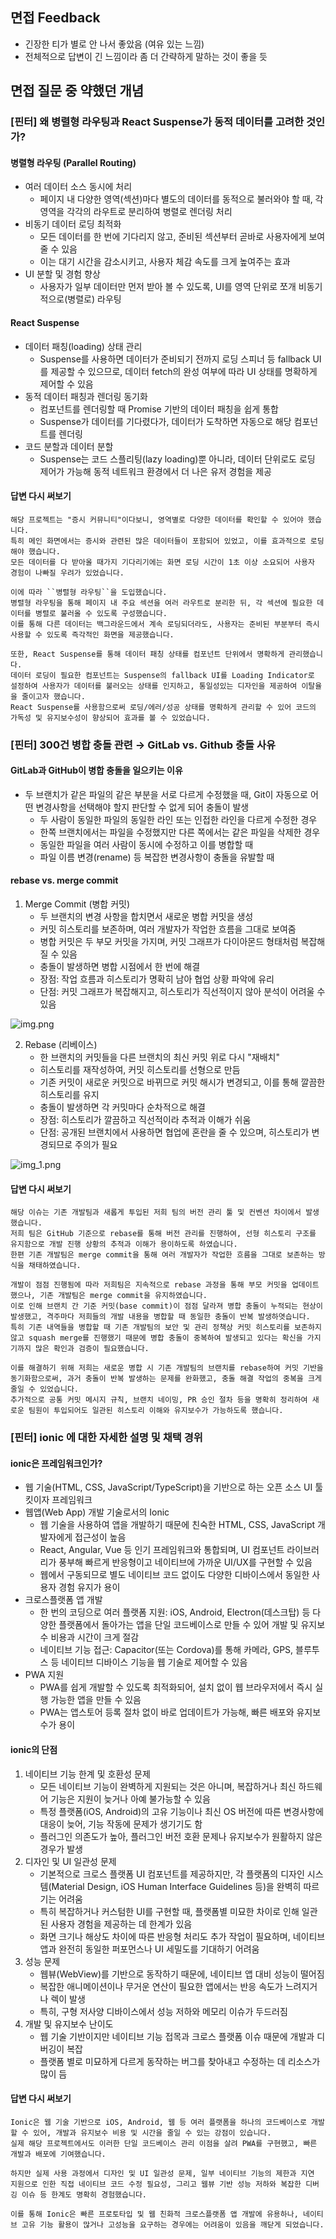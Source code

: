 ## 면접 Feedback
- 긴장한 티가 별로 안 나서 좋았음 (여유 있는 느낌)
- 전체적으로 답변이 긴 느낌이라 좀 더 간략하게 말하는 것이 좋을 듯

## 면접 질문 중 약했던 개념

### [핀터] 왜 병렬형 라우팅과 React Suspense가 동적 데이터를 고려한 것인가?

#### 병렬형 라우팅 (Parallel Routing)

- 여러 데이터 소스 동시에 처리
  - 페이지 내 다양한 영역(섹션)마다 별도의 데이터를 동적으로 불러와야 할 때, 각 영역을 각각의 라우트로 분리하여 병렬로 렌더링 처리
- 비동기 데이터 로딩 최적화
  - 모든 데이터를 한 번에 기다리지 않고, 준비된 섹션부터 곧바로 사용자에게 보여줄 수 있음
  - 이는 대기 시간을 감소시키고, 사용자 체감 속도를 크게 높여주는 효과
- UI 분할 및 경험 향상
  - 사용자가 일부 데이터만 먼저 받아 볼 수 있도록, UI를 영역 단위로 쪼개 비동기적으로(병렬로) 라우팅


#### React Suspense
- 데이터 패칭(loading) 상태 관리
  - Suspense를 사용하면 데이터가 준비되기 전까지 로딩 스피너 등 fallback UI를 제공할 수 있으므로, 데이터 fetch의 완성 여부에 따라 UI 상태를 명확하게 제어할 수 있음
- 동적 데이터 패칭과 렌더링 동기화
  - 컴포넌트를 렌더링할 때 Promise 기반의 데이터 패칭을 쉽게 통합
  - Suspense가 데이터를 기다렸다가, 데이터가 도착하면 자동으로 해당 컴포넌트를 렌더링
- 코드 분할과 데이터 분할
  - Suspense는 코드 스플리팅(lazy loading)뿐 아니라, 데이터 단위로도 로딩 제어가 가능해 동적 네트워크 환경에서 더 나은 유저 경험을 제공

#### 답변 다시 써보기

```text
해당 프로젝트는 "증시 커뮤니티"이다보니, 영역별로 다양한 데이터를 확인할 수 있어야 했습니다.
특히 메인 화면에서는 증시와 관련된 많은 데이터들이 포함되어 있었고, 이를 효과적으로 로딩해야 했습니다.
모든 데이터를 다 받아올 때가지 기다리기에는 화면 로딩 시간이 1초 이상 소요되어 사용자 경험이 나빠질 우려가 있었습니다.

이에 따라 ``병렬형 라우팅``을 도입했습니다.
병렬형 라우팅을 통해 페이지 내 주요 섹션을 여러 라우트로 분리한 뒤, 각 섹션에 필요한 데이터를 병렬로 불러올 수 있도록 구성했습니다.
이를 통해 다른 데이터는 백그라운드에서 계속 로딩되더라도, 사용자는 준비된 부분부터 즉시 사용할 수 있도록 즉각적인 화면을 제공했습니다.

또한, React Suspense를 통해 데이터 패칭 상태를 컴포넌트 단위에서 명확하게 관리했습니다.
데이터 로딩이 필요한 컴포넌트는 Suspense의 fallback UI를 Loading Indicator로 설정하여 사용자가 데이터를 불러오는 상태를 인지하고, 통일성있는 디자인을 제공하여 이탈율을 줄이고자 했습니다.
React Suspense를 사용함으로써 로딩/에러/성공 상태를 명확하게 관리할 수 있어 코드의 가독성 및 유지보수성이 향상되어 효과를 볼 수 있었습니다.  
```

### [핀터] 300건 병합 충돌 관련 → GitLab vs. Github 충돌 사유

#### GitLab과 GitHub이 병합 충돌을 일으키는 이유
- 두 브랜치가 같은 파일의 같은 부분을 서로 다르게 수정했을 때, Git이 자동으로 어떤 변경사항을 선택해야 할지 판단할 수 없게 되어 충돌이 발생
  - 두 사람이 동일한 파일의 동일한 라인 또는 인접한 라인을 다르게 수정한 경우
  - 한쪽 브랜치에서는 파일을 수정했지만 다른 쪽에서는 같은 파일을 삭제한 경우
  - 동일한 파일을 여러 사람이 동시에 수정하고 이를 병합할 때
  - 파일 이름 변경(rename) 등 복잡한 변경사항이 충돌을 유발할 때

#### rebase vs. merge commit

1. Merge Commit (병합 커밋)
   - 두 브랜치의 변경 사항을 합치면서 새로운 병합 커밋을 생성
   - 커밋 히스토리를 보존하며, 여러 개발자가 작업한 흐름을 그대로 보여줌
   - 병합 커밋은 두 부모 커밋을 가지며, 커밋 그래프가 다이아몬드 형태처럼 복잡해질 수 있음
   - 충돌이 발생하면 병합 시점에서 한 번에 해결
   - 장점: 작업 흐름과 히스토리가 명확히 남아 협업 상황 파악에 유리
   - 단점: 커밋 그래프가 복잡해지고, 히스토리가 직선적이지 않아 분석이 어려울 수 있음

![img.png](images/img.png)

2. Rebase (리베이스)
   - 한 브랜치의 커밋들을 다른 브랜치의 최신 커밋 위로 다시 "재배치"
   - 히스토리를 재작성하여, 커밋 히스토리를 선형으로 만듬
   - 기존 커밋이 새로운 커밋으로 바뀌므로 커밋 해시가 변경되고, 이를 통해 깔끔한 히스토리를 유지
   - 충돌이 발생하면 각 커밋마다 순차적으로 해결
   - 장점: 히스토리가 깔끔하고 직선적이라 추적과 이해가 쉬움
   - 단점: 공개된 브랜치에서 사용하면 협업에 혼란을 줄 수 있으며, 히스토리가 변경되므로 주의가 필요

![img_1.png](images/img_1.png)

#### 답변 다시 써보기

```text
해당 이슈는 기존 개발팀과 새롭게 투입된 저희 팀의 버전 관리 툴 및 컨벤션 차이에서 발생했습니다.
저희 팀은 GitHub 기준으로 rebase를 통해 버전 관리를 진행하여, 선형 히스토리 구조를 유지함으로 개발 진행 상황의 추적과 이해가 용이하도록 하였습니다.
한편 기존 개발팀은 merge commit을 통해 여러 개발자가 작업한 흐름을 그대로 보존하는 방식을 채태하였습니다.

개발이 점점 진행됨에 따라 저희팀은 지속적으로 rebase 과정을 통해 부모 커밋을 업데이트했으나, 기존 개발팀은 merge commit을 유지하였습니다.
이로 인해 브랜치 간 기준 커밋(base commit)이 점점 달라져 병합 충돌이 누적되는 현상이 발생했고, 격주마다 저희들의 개발 내용을 병합할 때 동일한 충돌이 반복 발생하엿습니다.
특히 기존 내역들을 병합할 때 기존 개발팀의 보안 및 관리 정책상 커밋 히스토리를 보존하지 않고 squash merge를 진행했기 때문에 병합 충돌이 중복하여 발생되고 있다는 확신을 가지기까지 많은 확인과 검증이 필요했습니다.

이를 해결하기 위해 저희는 새로운 병합 시 기존 개발팀의 브랜치를 rebase하여 커밋 기반을 동기화함으로써, 과거 충돌이 반복 발생하는 문제를 완화했고, 충돌 해결 작업의 중복을 크게 줄일 수 있었습니다.
추가적으로 공통 커밋 메시지 규칙, 브랜치 네이밍, PR 승인 절차 등을 명확히 정리하여 새로운 팀원이 투입되어도 일관된 히스토리 이해와 유지보수가 가능하도록 했습니다. 
```


### [핀터] ionic 에 대한 자세한 설명 및 채택 경위

#### ionic은 프레임워크인가?
- 웹 기술(HTML, CSS, JavaScript/TypeScript)을 기반으로 하는 오픈 소스 UI 툴킷이자 프레임워크
- 웹앱(Web App) 개발 기술로서의 Ionic
  - 웹 기술을 사용하여 앱을 개발하기 때문에 친숙한 HTML, CSS, JavaScript 개발자에게 접근성이 높음
  - React, Angular, Vue 등 인기 프레임워크와 통합되며, UI 컴포넌트 라이브러리가 풍부해 빠르게 반응형이고 네이티브에 가까운 UI/UX를 구현할 수 있음
  - 웹에서 구동되므로 별도 네이티브 코드 없이도 다양한 디바이스에서 동일한 사용자 경험 유지가 용이
- 크로스플랫폼 앱 개발
  - 한 번의 코딩으로 여러 플랫폼 지원: iOS, Android, Electron(데스크탑) 등 다양한 플랫폼에서 돌아가는 앱을 단일 코드베이스로 만들 수 있어 개발 및 유지보수 비용과 시간이 크게 절감
  - 네이티브 기능 접근: Capacitor(또는 Cordova)를 통해 카메라, GPS, 블루투스 등 네이티브 디바이스 기능을 웹 기술로 제어할 수 있음
- PWA 지원 
  - PWA를 쉽게 개발할 수 있도록 최적화되어, 설치 없이 웹 브라우저에서 즉시 실행 가능한 앱을 만들 수 있음
  - PWA는 앱스토어 등록 절차 없이 바로 업데이트가 가능해, 빠른 배포와 유지보수가 용이


#### ionic의 단점
1. 네이티브 기능 한계 및 호환성 문제
   - 모든 네이티브 기능이 완벽하게 지원되는 것은 아니며, 복잡하거나 최신 하드웨어 기능은 지원이 늦거나 아예 불가능할 수 있음
   - 특정 플랫폼(iOS, Android)의 고유 기능이나 최신 OS 버전에 따른 변경사항에 대응이 늦어, 기능 작동에 문제가 생기기도 함
   - 플러그인 의존도가 높아, 플러그인 버전 호환 문제나 유지보수가 원활하지 않은 경우가 발생
2. 디자인 및 UI 일관성 문제
   - 기본적으로 크로스 플랫폼 UI 컴포넌트를 제공하지만, 각 플랫폼의 디자인 시스템(Material Design, iOS Human Interface Guidelines 등)을 완벽히 따르기는 어려움
   - 특히 복잡하거나 커스텀한 UI를 구현할 때, 플랫폼별 미묘한 차이로 인해 일관된 사용자 경험을 제공하는 데 한계가 있음
   - 화면 크기나 해상도 차이에 따른 반응형 처리도 추가 작업이 필요하며, 네이티브 앱과 완전히 동일한 퍼포먼스나 UI 세밀도를 기대하기 어려움
3. 성능 문제
   - 웹뷰(WebView)를 기반으로 동작하기 때문에, 네이티브 앱 대비 성능이 떨어짐
   - 복잡한 애니메이션이나 무거운 연산이 필요한 앱에서는 반응 속도가 느려지거나 렉이 발생
   - 특히, 구형 저사양 디바이스에서 성능 저하와 메모리 이슈가 두드러짐
4. 개발 및 유지보수 난이도
   - 웹 기술 기반이지만 네이티브 기능 접목과 크로스 플랫폼 이슈 때문에 개발과 디버깅이 복잡
   - 플랫폼 별로 미묘하게 다르게 동작하는 버그를 찾아내고 수정하는 데 리소스가 많이 듬


#### 답변 다시 써보기

```text
Ionic은 웹 기술 기반으로 iOS, Android, 웹 등 여러 플랫폼을 하나의 코드베이스로 개발할 수 있어, 개발과 유지보수 비용 및 시간을 줄일 수 있는 강점이 있습니다.
실제 해당 프로젝트에서도 이러한 단일 코드베이스 관리 이점을 살려 PWA를 구현했고, 빠른 개발과 배포에 기여했습니다.

하지만 실제 사용 과정에서 디자인 및 UI 일관성 문제, 일부 네이티브 기능의 제한과 지연 지원으로 인한 직접 네이티브 코드 수정 필요성, 그리고 웹뷰 기반 성능 저하와 복잡한 디버깅 이슈 등 한계도 명확히 경험했습니다.

이를 통해 Ionic은 빠른 프로토타입 및 웹 친화적 크로스플랫폼 앱 개발에 유용하나, 네이티브 고유 기능 활용이 많거나 고성능을 요구하는 경우에는 어려움이 있음을 깨닫게 되었습니다.  
```


